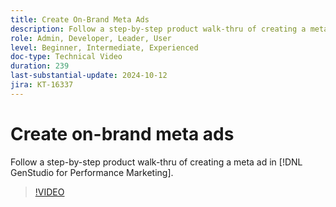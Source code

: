 ```yaml
---
title: Create On-Brand Meta Ads
description: Follow a step-by-step product walk-thru of creating a meta ad in [!DNL GenStudio for Performance Marketing].
role: Admin, Developer, Leader, User
level: Beginner, Intermediate, Experienced
doc-type: Technical Video
duration: 239
last-substantial-update: 2024-10-12
jira: KT-16337
---
```


# Create on-brand meta ads

Follow a step-by-step product walk-thru of creating a meta ad in [!DNL GenStudio for Performance Marketing].

>[!VIDEO](https://video.tv.adobe.com/v/3435057/?learn=on)
